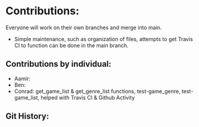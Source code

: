 # Contributions:
Everyone will work on their own branches and merge into main.  
- Simple maintenance, such as organization of files, attempts to get Travis CI to function can be done in the main branch.  

## Contributions by individual:
- Aamir: 
- Ben: 
- Conrad: get_game_list & get_genre_list functions, test-game_genre, test-game_list, helped with Travis CI & Github Activity

## Git History:
